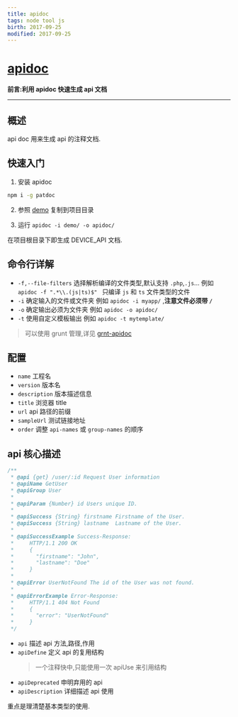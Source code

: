 ```yaml
---
title: apidoc    
tags: node tool js      
birth: 2017-09-25      
modified: 2017-09-25      
---
```


[apidoc](http://apidocjs.com/#getting-started)
===
**前言:利用 apidoc 快速生成 api 文档**

---

## 概述
api doc 用来生成 api 的注释文档.

## 快速入门
1. 安装 apidoc
```bash
npm i -g patdoc 
```

2. 参照 [demo](demo) 复制到项目目录

3. 运行 `apidoc -i demo/ -o apidoc/`

在项目根目录下即生成 DEVICE_API 文档.

## 命令行详解

* `-f,--file-filters` 选择解析编译的文件类型,默认支持 `.php`,`.js`...
    例如 `apidoc -f ".*\\.(js|ts)$" ` 只编译 `js` 和 `ts` 文件类型的文件
* `-i` 确定输入的文件或文件夹
    例如 `apidoc -i myapp/` ,**注意文件必须带 `/`**
* `-o` 确定输出必须为文件夹
    例如 `apidoc -o apidoc/`
* `-t` 使用自定义模板输出
    例如 `apidoc -t mytemplate/`
    
> 可以使用 grunt 管理,详见 [grnt-apidoc](https://github.com/apidoc/grunt-apidoc)

## 配置
* `name` 工程名
* `version` 版本名
* `description` 版本描述信息
* `title` 浏览器 title
* `url` api 路径的前缀
* `sampleUrl` 测试链接地址
* `order` 调整 `api-names` 或 `group-names` 的顺序
    
## api 核心描述

```js
/**
 * @api {get} /user/:id Request User information
 * @apiName GetUser
 * @apiGroup User
 *
 * @apiParam {Number} id Users unique ID.
 *
 * @apiSuccess {String} firstname Firstname of the User.
 * @apiSuccess {String} lastname  Lastname of the User.
 *
 * @apiSuccessExample Success-Response:
 *     HTTP/1.1 200 OK
 *     {
 *       "firstname": "John",
 *       "lastname": "Doe"
 *     }
 *
 * @apiError UserNotFound The id of the User was not found.
 *
 * @apiErrorExample Error-Response:
 *     HTTP/1.1 404 Not Found
 *     {
 *       "error": "UserNotFound"
 *     }
 */ 
```

* `api` 描述 api 方法,路径,作用
* `apiDefine` 定义 api 的复用结构
    > 一个注释快中,只能使用一次 apiUse 来引用结构
* `apiDeprecated` 申明弃用的 api
* `apiDescription` 详细描述 api 使用


重点是理清楚基本类型的使用.


